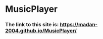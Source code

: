 # MusicPlayer
<h3>The link to this site is: <a href="https://madan-2004.github.io/MusicPlayer/">https://madan-2004.github.io/MusicPlayer/</a></h3>
